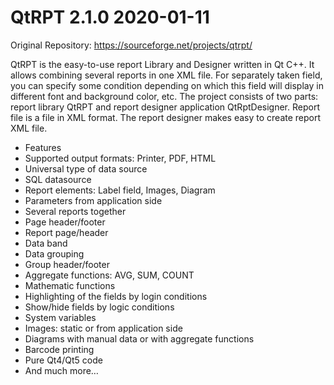 # QtRPT 2.1.0 2020-01-11

Original Repository: https://sourceforge.net/projects/qtrpt/

QtRPT is the easy-to-use report Library and Designer written in Qt C++. It allows combining several reports in one XML file. For separately taken field, you can specify some condition depending on which this field will display in different font and background color, etc. The project consists of two parts: report library QtRPT and report designer application QtRptDesigner. Report file is a file in XML format. The report designer makes easy to create report XML file.

* Features
* Supported output formats: Printer, PDF, HTML
* Universal type of data source
* SQL datasource
* Report elements: Label field, Images, Diagram
* Parameters from application side
* Several reports together
* Page header/footer
* Report page/header
* Data band
* Data grouping
* Group header/footer
* Aggregate functions: AVG, SUM, COUNT
* Mathematic functions
* Highlighting of the fields by login conditions
* Show/hide fields by logic conditions
* System variables
* Images: static or from application side
* Diagrams with manual data or with aggregate functions
* Barcode printing
* Pure Qt4/Qt5 code
* And much more…
